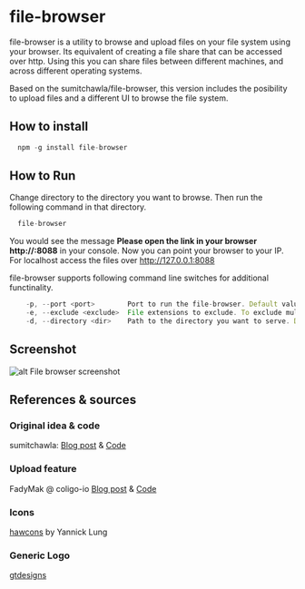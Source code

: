 file-browser
============
file-browser is a utility to browse and upload files on your file system using your browser. Its equivalent of creating a file share that can be accessed over http. Using this you can share files between different machines, and across different operating systems. 

Based on the sumitchawla/file-browser, this version includes the posibility to upload files and a different UI to browse the file system.

## How to install
```js
  npm -g install file-browser
```

## How to Run
Change directory to the directory you want to browse. Then run the following command in that directory.
```js
  file-browser
```
You would see the message <b>Please open the link in your browser http://<YOUR-IP>:8088</b> in your console. Now you can point your browser to your IP. 
For localhost access the files over http://127.0.0.1:8088 

file-browser supports following command line switches for additional functinality.

```js
    -p, --port <port>        Port to run the file-browser. Default value is 8088
    -e, --exclude <exclude>  File extensions to exclude. To exclude multiple extension pass -e multiple times. e.g. ( -e .js -e .cs -e .swp)
    -d, --directory <dir>    Path to the directory you want to serve. Default is current directory.

``` 

## Screenshot
![alt File browser screenshot](https://raw.githubusercontent.com/juanmanuel-fdez/file-browser/master/file-browser.png)

## References & sources

### Original idea & code
sumitchawla: [Blog post](https://chawlasumit.wordpress.com/2014/08/04/how-to-create-a-web-based-file-browser-using-nodejs-express-and-jquery-datatables/) & [Code](https://github.com/sumitchawla/file-browser)

### Upload feature 
FadyMak @ coligo-io [Blog post](https://coligo.io/building-ajax-file-uploader-with-node/) & [Code](https://github.com/coligo-io/file-uploader)

### Icons
[hawcons](https://www.iconfinder.com/iconsets/hawcons) by Yannick Lung

### Generic Logo
[gtdesigns](http://www.gtdesigns.it/overusedlogos/)
